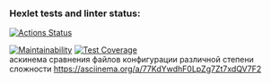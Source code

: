 ### Hexlet tests and linter status:
[![Actions Status](https://github.com/ingvyn/frontend-project-lvl2/workflows/hexlet-check/badge.svg)](https://github.com/ingvyn/frontend-project-lvl2/actions)  

[![Maintainability](https://api.codeclimate.com/v1/badges/f223ff3815182d2e54c3/maintainability)](https://codeclimate.com/github/ingvyn/frontend-project-lvl2/maintainability)
[![Test Coverage](https://api.codeclimate.com/v1/badges/f223ff3815182d2e54c3/test_coverage)](https://codeclimate.com/github/ingvyn/frontend-project-lvl2/test_coverage)  
аскинема сравнения файлов конфигурации различной степени сложности https://asciinema.org/a/77KdYwdhF0LpZg7Zt7xdQV7F2 